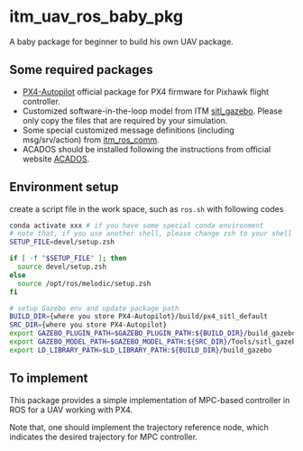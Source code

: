 # itm_uav_ros_baby_pkg

A baby package for beginner to build his own UAV package.

## Some required packages

* [PX4-Autopilot](https://github.com/PX4/PX4-Autopilot) official package for PX4 firmware for Pixhawk flight controller.
* Customized software-in-the-loop model from ITM [sitl_gazebo](https://github.com/tomcattigerkkk/PX4-SITL_gazebo). Please only copy the files that are required by your simulation.
* Some special customized message definitions (including msg/srv/action) from [itm_ros_comm](https://github.com/tomcattigerkkk/itm_ros_comm).
* ACADOS should be installed following the instructions from official website [ACADOS](https://github.com/acados/acados).

## Environment setup

create a script file in the work space, such as ``ros.sh`` with following codes

``` bash
conda activate xxx # if you have some special conda environment
# note that, if you use another shell, please change zsh to your shell type accordingly
SETUP_FILE=devel/setup.zsh

if [ -f "$SETUP_FILE" ]; then
  source devel/setup.zsh
else
  source /opt/ros/melodic/setup.zsh
fi

# setup Gazebo env and update package path
BUILD_DIR={where you store PX4-Autopilot}/build/px4_sitl_default
SRC_DIR={where you store PX4-Autopilot}
export GAZEBO_PLUGIN_PATH=$GAZEBO_PLUGIN_PATH:${BUILD_DIR}/build_gazebo
export GAZEBO_MODEL_PATH=$GAZEBO_MODEL_PATH:${SRC_DIR}/Tools/sitl_gazebo/models
export LD_LIBRARY_PATH=$LD_LIBRARY_PATH:${BUILD_DIR}/build_gazebo
```

## To implement

This package provides a simple implementation of MPC-based controller in ROS for a UAV working with PX4.

Note that, one should implement the trajectory reference node, which indicates the desired trajectory for MPC controller.

